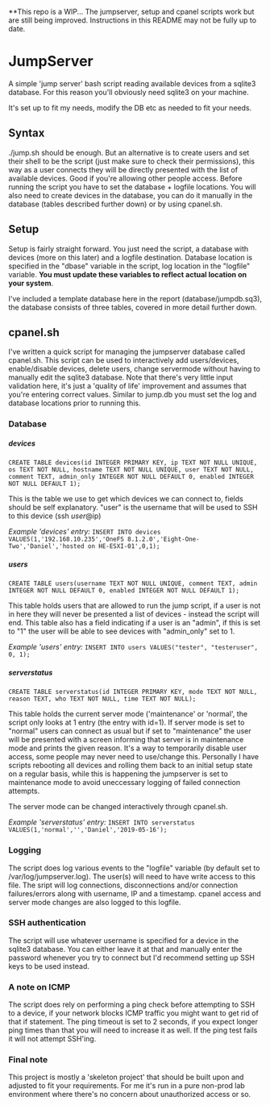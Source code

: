 **This repo is a WIP... The jumpserver, setup and cpanel scripts work but are still being improved. Instructions in this README may not be fully up to date.

# JumpServer
A simple 'jump server' bash script reading available devices from a sqlite3 database. For this reason you'll obviously need sqlite3 on your machine.

It's set up to fit my needs, modify the DB etc as needed to fit your needs.

## Syntax
./jump.sh should be enough. But an alternative is to create users and set their shell to be the script (just make sure to check their permissions), this way as a user connects they will be directly presented with the list of available devices. Good if you're allowing other people access. Before running the script you have to set the database + logfile locations. You will also need to create devices in the database, you can do it manually in the database (tables described further down) or by using cpanel.sh. 

## Setup
Setup is fairly straight forward. You just need the script, a database with devices (more on this later) and a logfile destination. Database location is specified in the "dbase" variable in the script, log location in the "logfile" variable. **You must update these variables to reflect actual location on your system**. 

I've included a template database here in the report (database/jumpdb.sq3), the database consists of three tables, covered in more detail further down.

## cpanel.sh
I've written a quick script for managing the jumpserver database called cpanel.sh. This script can be used to interactively add users/devices, enable/disable devices, delete users, change servermode without having to manually edit the sqlite3 database. Note that there's very little input validation here, it's just a 'quality of life' improvement and assumes that you're entering correct values. Similar to jump.db you must set the log and database locations prior to running this.

### Database
##### devices
```CREATE TABLE devices(id INTEGER PRIMARY KEY, ip TEXT NOT NULL UNIQUE, os TEXT NOT NULL, hostname TEXT NOT NULL UNIQUE, user TEXT NOT NULL, comment TEXT, admin_only INTEGER NOT NULL DEFAULT 0, enabled INTEGER NOT NULL DEFAULT 1);```

This is the table we use to get which devices we can connect to, fields should be self explanatory. "user" is the username that will be used to SSH to this device (ssh $user@$ip)

*Example 'devices' entry:* ```INSERT INTO devices VALUES(1,'192.168.10.235','OneFS 8.1.2.0','Eight-One-Two','Daniel','hosted on HE-ESXI-01',0,1);``` 

##### users
```CREATE TABLE users(username TEXT NOT NULL UNIQUE, comment TEXT, admin INTEGER NOT NULL DEFAULT 0, enabled INTEGER NOT NULL DEFAULT 1);```

This table holds users that are allowed to run the jump script, if a user is not in here they will never be presented a list of devices - instead the script will end. This table also has a field indicating if a user is an "admin", if this is set to "1" the user will be able to see devices with "admin_only" set to 1.

*Example 'users' entry:* ```INSERT INTO users VALUES("tester", "testeruser", 0, 1);```

##### serverstatus
```CREATE TABLE serverstatus(id INTEGER PRIMARY KEY, mode TEXT NOT NULL, reason TEXT, who TEXT NOT NULL, time TEXT NOT NULL);```

This table holds the current server mode ('maintenance' or 'normal', the script only looks at 1 entry (the entry with id=1). If server mode is set to "normal" users can connect as usual but if set to "maintenance" the user will be presented with a screen informing that server is in maintenance mode and prints the given reason. It's a way to temporarily disable user access, some people may never need to use/change this. Personally I have scripts rebooting all devices and rolling them back to an initial setup state on a regular basis, while this is happening the jumpserver is set to maintenance mode to avoid uneccessary logging of failed connection attempts.

The server mode can be changed interactively through cpanel.sh.

*Example 'serverstatus' entry:* ```INSERT INTO serverstatus VALUES(1,'normal','','Daniel','2019-05-16');```

### Logging
The script does log various events to the "logfile" variable (by default set to /var/log/jumpserver.log). The user(s) will need to have write access to this file. The sript will log connections, disconnections and/or connection failures/errors along with username, IP and a timestamp. cpanel access and server mode changes are also logged to this logfile.

### SSH authentication
The script will use whatever username is specified for a device in the sqlite3 database. You can either leave it at that and manually enter the password whenever you try to connect but I'd recommend setting up SSH keys to be used instead.

### A note on ICMP
The script does rely on performing a ping check before attempting to SSH to a device, if your network blocks ICMP traffic you might want to get rid of that if statement. The ping timeout is set to 2 seconds, if you expect longer ping times than that you will need to increase it as well. If the ping test fails it will not attempt SSH'ing.

### Final note
This project is mostly a 'skeleton project' that should be built upon and adjusted to fit your requirements. For me it's run in a pure non-prod lab environment where there's no concern about unauthorized access or so.

